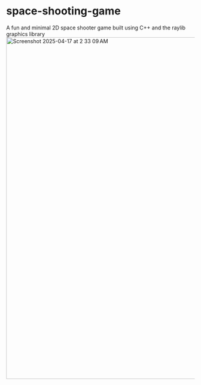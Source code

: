 # space-shooting-game
A  fun and minimal 2D space shooter game built using C++ and the raylib graphics library
<img width="912" alt="Screenshot 2025-04-17 at 2 33 09 AM" src="https://github.com/user-attachments/assets/2fd9c28c-ce01-4949-8e9a-d11967240594" />
